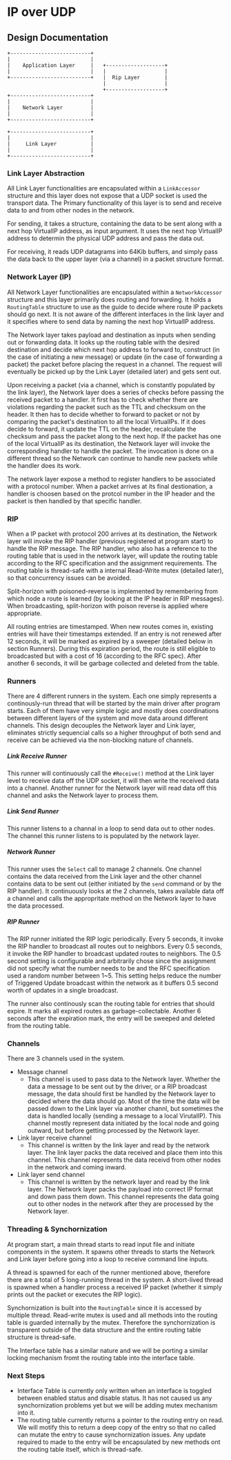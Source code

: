 # IP over UDP
## Design Documentation
```
+--------------------------+
|                          |
|    Application Layer     |   +-------------------+
|                          |   |                   |
+--------------------------+   |  Rip Layer        |
                               |                   |
                               +-------------------+
+--------------------------+
|                          |
|    Network Layer         |
|                          |
+--------------------------+

+--------------------------+
|                          |
|     Link Layer           |
|                          |
+--------------------------+
```


### Link Layer Abstraction
All Link Layer functionalities are encapsulated within a `LinkAccessor` structure and this layer does not expose that a UDP socket is used the transport data. The Primary functionality of this layer is to send and receive data to and from other nodes in the network.

For sending, it takes a structure, containing the data to be sent along with a next hop VirtualIP address, as input argument. It uses the next hop VirtualIP address to determin the physical UDP address and pass the data out.

For receiving, it reads UDP datagrams into 64Kib buffers, and simply pass the data back to the upper layer (via a channel) in a packet structure format.

### Network Layer (IP)
All Network Layer functionalities are encapsulated within a `NetworkAccessor` structure and this layer primarily does routing and forwarding. It holds a `RoutingTable` structure to use as the guide to decide where route IP packets should go next. It is not aware of the different interfaces in the link layer and it specifies where to send data by naming the next hop VirtualIP address.

The Network layer takes payload and destination as inputs when sending out or forwarding data. It looks up the routing table with the desired destination and decide which next hop address to forward to, construct (in the case of initiating a new message) or update (in the case of forwarding a packet) the packet before placing the request in a channel. The request will eventually be picked up by the Link Layer (detailed later) and gets sent out.

Upon receiving a packet (via a channel, which is constantly populated by the link layer), the Network layer does a series of checks before passing the received packet to a handler. It first has to check whether there are violations regarding the packet such as the TTL and checksum on the header. It then has to decide whether to forward to packet or not by comparing the packet's destination to all the local VirtualIPs. If it does decide to forward, it update the TTL on the header, recalculate the checksum and pass the packet along to the next hop. If the packet has one of the local VirtualIP as its destination, the Network layer will invoke the corresponding handler to handle the packet. The invocation is done on a different thread so the Network can continue to handle new packets while the handler does its work.

The network layer expose a method to register handlers to be associated with a protocol number. When a packet arrives at its final destionation, a handler is choosen based on the protcol number in the IP header and the packet is then handled by that specific handler.

### RIP
When a IP packet with protocol 200 arrives at its destination, the Network layer will invoke the RIP handler (previous registered at program start) to handle the RIP message. The RIP handler, who also has a reference to the routing table that is used in the network layer, will update the routing table according to the RFC specification and the assignment requirements. The routing table is thread-safe with a internal Read-Write mutex (detailed later), so that concurrency issues can be avoided.

Split-horizon with poisoned-reverse is implemented by remembering from which node a route is learned (by looking at the IP header in RIP messages). When broadcasting, split-horizon with poison reverse is applied where appropriate.

All routing entries are timestamped. When new routes comes in, existing entries will have their timestamps extended. If an entry is not renewed after 12 seconds, it will be marked as expired by a sweeper (detailed below in section Runners). During this expiration period, the route is still eligible to broadcasted but with a cost of 16 (according to the RFC spec). After another 6 seconds, it will be garbage collected and deleted from the table.

### Runners
There are 4 different runners in the system. Each one simply represents a continously-run thread that will be started by the main driver after program starts. Each of them have very simple logic and mostly does coordinations between different layers of the system and move data around different channels. This design decouples the Network layer and Link layer, eliminates strictly sequencial calls so a higher throughput of both send and receive can be achieved via the non-blocking nature of channels.

##### Link Receive Runner
This runner will continuously call the `#Receive()` method at the Link layer level to receive data off the UDP socket, it will then write the received data into a channel. Another runner for the Network layer will read data off this channel and asks the Network layer to process them.

##### Link Send Runner
This runner listens to a channal in a loop to send data out to other nodes. The channel this runner listens to is populated by the network layer.

##### Network Runner
This runner uses the `Select` call to manage 2 channels. One channel contains the data received from the Link layer and the other channel contains data to be sent out (either initiated by the `send` command or by the RIP handler). It continuously looks at the 2 channels, takes available data off a channel and calls the appropritate method on the Network layer to have the data processed.

##### RIP Runner
The RIP runner initiated the RIP logic periodically. Every 5 seconds, it invoke the RIP handler to broadcast all routes out to neighbors. Every 0.5 seconds, it invoke the RIP handler to broadcast updated routes to neighbors. The 0.5 second setting is configurable and arbitrarily chose since the assignment did not specify what the number needs to be and the RFC specification used a random number between 1~5. This setting helps reduce the number of Triggered Update broadcast within the network as it buffers 0.5 second worth of updates in a single broadcast.

The runner also continously scan the routing table for entries that should expire. It marks all expired routes as garbage-collectable. Another 6 seconds after the expiration mark, the entry will be sweeped and deleted from the routing table.

### Channels
There are 3 channels used in the system.
* Message channel
    - This channel is used to pass data to the Network layer. Whether the data a message to be sent out by the driver, or a RIP broadcast message, the data should first be handled by the Network layer to decided where the data should go. Most of the time the data will be passed down to the Link layer via another channl, but sometimes the data is handled locally (sending a message to a local VirutalIP). This channel mostly represent data initiated by the local node and going outward, but before getting processed by the Network layer.
* Link layer receive channel
    - This channel is written by the link layer and read by the network layer. The link layer packs the data received and place them into this channel. This channel represents the data receivd from other nodes in the network and coming inward.
* Link layer send channel
    -   This channel is written by the network layer and read by the link layer. The Network layer packs the payload into correct IP format and down pass them down. This channel represents the data going out to other nodes in the network after they are processed by the Network layer.

### Threading & Synchornization
At program start, a main thread starts to read input file and initiate components in the system. It spawns other threads to starts the Network and Link layer before going into a loop to receive command line inputs.

A thread is spawned for each of the runner mentioned above, therefore there are a total of 5 long-running thread in the system. A short-lived thread is spawned when a handler process a received IP packet (whether it simply prints out the packet or executes the RIP logic).

Synchornization is built into the `RoutingTable` since it is accessed by multiple thread. Read-write mutex is used and all methods into the routing table is guarded internally by the mutex. Therefore the synchornization is transparent outside of the data structure and the entire routing table structure is thread-safe.

The Interface table has a similar nature and we will be porting a similar locking mechanism fromt the routing table into the interface table.

### Next Steps
- Interface Table is currently only written when an interface is toggled between enabled status and disable status. It has not caused us any synchornization problems yet but we will be adding mutex mechanism into it.
- The routing table currently returns a pointer to the routing entry on read. We will motify this to return a deep copy of the entry so that no called can mutate the entry to cause synchornization issues. Any update required to made to the entry will be encapsulated by new methods ont the routing table itself, which is thread-safe.

